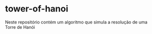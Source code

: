 # tower-of-hanoi
Neste repositório contém um algoritmo que simula a resolução de uma Torre de Hanói
